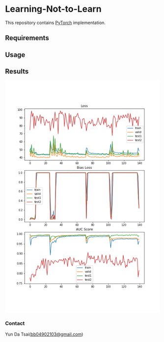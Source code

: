 # Learning-Not-to-Learn
This repository contains [PyTorch](https://pytorch.org) implementation.



## Requirements


## Usage


## Results
![confmat](https://github.com/j40903272/learning-not-to-learn/blob/master/output/adv_0.9.png)

### Contact
Yun Da Tsai(bb04902103@gmail.com)

